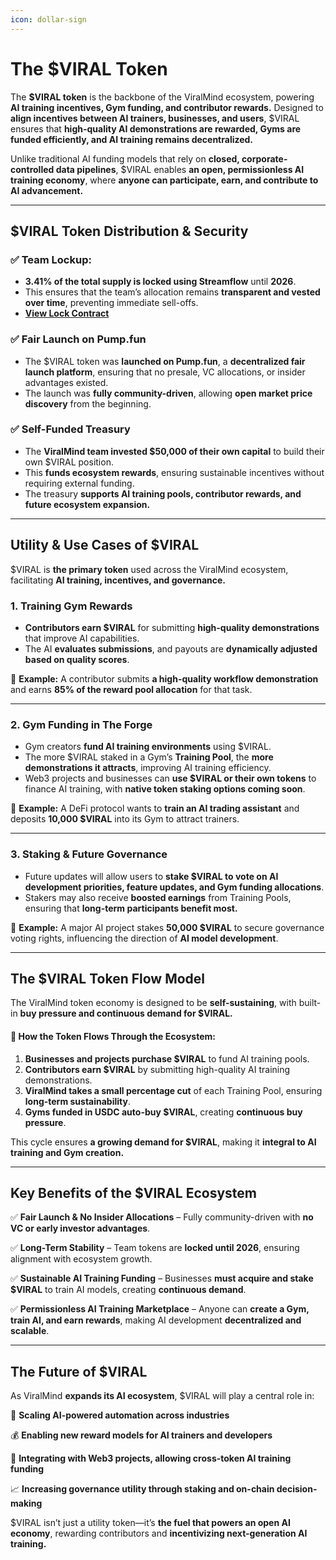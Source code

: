 ```yaml
---
icon: dollar-sign
---
```


# The $VIRAL Token

The **$VIRAL token** is the backbone of the ViralMind ecosystem, powering **AI training incentives, Gym funding, and contributor rewards.** Designed to **align incentives between AI trainers, businesses, and users**, $VIRAL ensures that **high-quality AI demonstrations are rewarded, Gyms are funded efficiently, and AI training remains decentralized.**

Unlike traditional AI funding models that rely on **closed, corporate-controlled data pipelines**, $VIRAL enables **an open, permissionless AI training economy**, where **anyone can participate, earn, and contribute to AI advancement.**

***

## **$VIRAL Token Distribution & Security**

### ✅ **Team Lockup:**

* **3.41% of the total supply is locked using Streamflow** until **2026**.
* This ensures that the team’s allocation remains **transparent and vested over time**, preventing immediate sell-offs.
* [**View Lock Contract**](https://app.streamflow.finance/contract/solana/mainnet/EG7wNTj5Vd6XdZGY6gwodoEyUC9sP9WFx3F2quEdLaYj)

### ✅ **Fair Launch on Pump.fun**

* The $VIRAL token was **launched on Pump.fun**, a **decentralized fair launch platform**, ensuring that no presale, VC allocations, or insider advantages existed.
* The launch was **fully community-driven**, allowing **open market price discovery** from the beginning.

### ✅ **Self-Funded Treasury**

* The **ViralMind team invested $50,000 of their own capital** to build their own $VIRAL position.
* This **funds ecosystem rewards**, ensuring sustainable incentives without requiring external funding.
* The treasury **supports AI training pools, contributor rewards, and future ecosystem expansion.**

***

## **Utility & Use Cases of $VIRAL**

$VIRAL is **the primary token** used across the ViralMind ecosystem, facilitating **AI training, incentives, and governance.**

### **1. Training Gym Rewards**

* **Contributors earn $VIRAL** for submitting **high-quality demonstrations** that improve AI capabilities.
* The AI **evaluates submissions**, and payouts are **dynamically adjusted based on quality scores**.

📌 **Example:** A contributor submits **a high-quality workflow demonstration** and earns **85% of the reward pool allocation** for that task.

***

### **2. Gym Funding in The Forge**

* Gym creators **fund AI training environments** using $VIRAL.
* The more $VIRAL staked in a Gym’s **Training Pool**, the **more demonstrations it attracts**, improving AI training efficiency.
* Web3 projects and businesses can **use $VIRAL or their own tokens** to finance AI training, with **native token staking options coming soon**.

📌 **Example:** A DeFi protocol wants to **train an AI trading assistant** and deposits **10,000 $VIRAL** into its Gym to attract trainers.

***

### **3. Staking & Future Governance**

* Future updates will allow users to **stake $VIRAL to vote on AI development priorities, feature updates, and Gym funding allocations**.
* Stakers may also receive **boosted earnings** from Training Pools, ensuring that **long-term participants benefit most.**

📌 **Example:** A major AI project stakes **50,000 $VIRAL** to secure governance voting rights, influencing the direction of **AI model development**.

***

## **The $VIRAL Token Flow Model**

The ViralMind token economy is designed to be **self-sustaining**, with built-in **buy pressure and continuous demand for $VIRAL.**

#### **🔄 How the Token Flows Through the Ecosystem:**

1. **Businesses and projects purchase $VIRAL** to fund AI training pools.
2. **Contributors earn $VIRAL** by submitting high-quality AI training demonstrations.
3. **ViralMind takes a small percentage cut** of each Training Pool, ensuring **long-term sustainability**.
4. **Gyms funded in USDC auto-buy $VIRAL**, creating **continuous buy pressure**.

This cycle ensures **a growing demand for $VIRAL**, making it **integral to AI training and Gym creation.**

***

## **Key Benefits of the $VIRAL Ecosystem**

✅ **Fair Launch & No Insider Allocations** – Fully community-driven with **no VC or early investor advantages**.

✅ **Long-Term Stability** – Team tokens are **locked until 2026**, ensuring alignment with ecosystem growth.

✅ **Sustainable AI Training Funding** – Businesses **must acquire and stake $VIRAL** to train AI models, creating **continuous demand**.

✅ **Permissionless AI Training Marketplace** – Anyone can **create a Gym, train AI, and earn rewards**, making AI development **decentralized and scalable**.

***

## **The Future of $VIRAL**

As ViralMind **expands its AI ecosystem**, $VIRAL will play a central role in:

🚀 **Scaling AI-powered automation across industries**

💰 **Enabling new reward models for AI trainers and developers**

🔗 **Integrating with Web3 projects, allowing cross-token AI training funding**

📈 **Increasing governance utility through staking and on-chain decision-making**

$VIRAL isn’t just a utility token—it’s **the fuel that powers an open AI economy**, rewarding contributors and **incentivizing next-generation AI training.**
